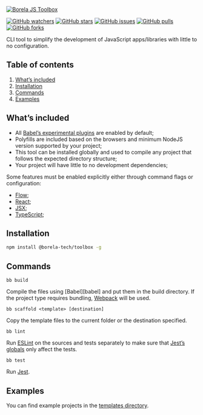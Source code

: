 [![Borela JS Toolbox](rebrand/art/logo.png)][toolbox]

[![GitHub watchers](https://img.shields.io/github/watchers/borela-tech/toolbox.svg?style=social)][watchers]
[![GitHub stars](https://img.shields.io/github/stars/borela-tech/toolbox.svg?style=social)][stars]
[![GitHub issues](https://img.shields.io/github/issues/borela-tech/toolbox.svg?style=social)][issues]
[![GitHub pulls](https://img.shields.io/github/issues-pr/borela-tech/toolbox.svg?style=social)][pulls]
[![GitHub forks](https://img.shields.io/github/forks/borela-tech/toolbox.svg?style=social)][forks]

CLI tool to simplify the development of JavaScript apps/libraries with little to
no configuration.

## Table of contents

1. [What’s included](#whats-included)
2. [Installation](#installation)
3. [Commands](#commands)
4. [Examples](#examples)

## What’s included

* All [Babel’s experimental plugins][experimental-plugins] are enabled by
  default;
* Polyfills are included based on the browsers and minimum NodeJS version
  supported by your project;
* This tool can be installed globally and used to compile any project that
  follows the expected directory structure;
* Your project will have little to no development dependencies;

Some features must be enabled explicitly either through command flags or
configuration:

* [Flow][flow];
* [React][react];
* [JSX][jsx];
* [TypeScript][typescript];

## Installation

```sh
npm install @borela-tech/toolbox -g
```

## Commands

`bb build`

Compile the files using [Babel][babel] and put them in the build directory. If
the project type requires bundling, [Webpack][webpack] will be used.

`bb scaffold <template> [destination]`

Copy the template files to the current folder or the destination specified.

`bb lint`

Run [ESLint][eslint] on the sources and tests separately to make sure that
[Jest’s globals][jest-globals] only affect the tests.

`bb test`

Run [Jest][jest].

## Examples

You can find example projects in the [templates directory](templates).

[forks]: //github.com/borela-tech/toolbox/network/members
[issues]: //github.com/borela-tech/toolbox/issues
[pulls]: //github.com/borela-tech/toolbox/pulls
[stars]: //github.com/borela-tech/toolbox/stargazers
[toolbox]: //github.com/borela-tech/toolbox
[watchers]: //github.com/borela-tech/toolbox/watchers

[eslint]: //eslint.org
[flow]: //flow.org
[jest]: //jestjs.io
[jsx]: //facebook.github.io/jsx/
[react]: //reactjs.org
[typescript]: //www.typescriptlang.org
[webpack]: //webpack.js.org

[experimental-plugins]: //babeljs.io/docs/en/plugins#experimental
[jest-globals]: //jestjs.io/docs/en/api
[preset-env]: //babeljs.io/docs/en/next/babel-preset-env.html
